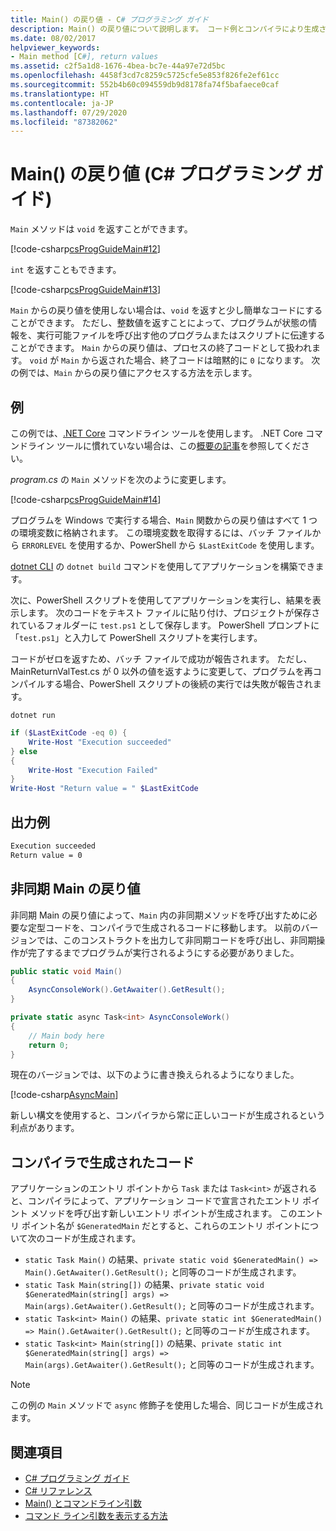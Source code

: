 ```yaml
---
title: Main() の戻り値 - C# プログラミング ガイド
description: Main() の戻り値について説明します。 コード例とコンパイラにより生成されたコードを参照し、使用可能なその他のリソースを確認してください。
ms.date: 08/02/2017
helpviewer_keywords:
- Main method [C#], return values
ms.assetid: c2f5a1d8-1676-4bea-bc7e-44a97e72d5bc
ms.openlocfilehash: 4458f3cd7c8259c5725cfe5e853f826fe2ef61cc
ms.sourcegitcommit: 552b4b60c094559db9d8178fa74f5bafaece0caf
ms.translationtype: HT
ms.contentlocale: ja-JP
ms.lasthandoff: 07/29/2020
ms.locfileid: "87382062"
---
```

# <a name="main-return-values-c-programming-guide"></a>Main() の戻り値 (C# プログラミング ガイド)

`Main` メソッドは `void` を返すことができます。

 [!code-csharp[csProgGuideMain#12](~/samples/snippets/csharp/VS_Snippets_VBCSharp/csProgGuideMain/CS/Class3.cs#12)]

`int` を返すこともできます。

 [!code-csharp[csProgGuideMain#13](~/samples/snippets/csharp/VS_Snippets_VBCSharp/csProgGuideMain/CS/Class3.cs#13)]

`Main` からの戻り値を使用しない場合は、`void` を返すと少し簡単なコードにすることができます。 ただし、整数値を返すことによって、プログラムが状態の情報を、実行可能ファイルを呼び出す他のプログラムまたはスクリプトに伝達することができます。 `Main` からの戻り値は、プロセスの終了コードとして扱われます。 `void` が `Main` から返された場合、終了コードは暗黙的に `0` になります。 次の例では、`Main` からの戻り値にアクセスする方法を示します。

## <a name="example"></a>例

この例では、[.NET Core](../../../core/index.yml) コマンドライン ツールを使用します。 .NET Core コマンドライン ツールに慣れていない場合は、この[概要の記事](../../../core/tutorials/with-visual-studio-code.md)を参照してください。

*program.cs* の `Main` メソッドを次のように変更します。

 [!code-csharp[csProgGuideMain#14](~/samples/snippets/csharp/VS_Snippets_VBCSharp/csProgGuideMain/CS/Class3.cs#14)]

プログラムを Windows で実行する場合、`Main` 関数からの戻り値はすべて 1 つの環境変数に格納されます。 この環境変数を取得するには、バッチ ファイルから `ERRORLEVEL` を使用するか、PowerShell から `$LastExitCode` を使用します。

[dotnet CLI](../../../core/tools/dotnet.md) の `dotnet build` コマンドを使用してアプリケーションを構築できます。

次に、PowerShell スクリプトを使用してアプリケーションを実行し、結果を表示します。 次のコードをテキスト ファイルに貼り付け、プロジェクトが保存されているフォルダーに `test.ps1` として保存します。 PowerShell プロンプトに「`test.ps1`」と入力して PowerShell スクリプトを実行します。

コードがゼロを返すため、バッチ ファイルで成功が報告されます。 ただし、MainReturnValTest.cs が 0 以外の値を返すように変更して、プログラムを再コンパイルする場合、PowerShell スクリプトの後続の実行では失敗が報告されます。

```dotnetcli
dotnet run
```

```powershell
if ($LastExitCode -eq 0) {
    Write-Host "Execution succeeded"
} else
{
    Write-Host "Execution Failed"
}
Write-Host "Return value = " $LastExitCode
```

## <a name="sample-output"></a>出力例

```txt
Execution succeeded
Return value = 0
```

## <a name="async-main-return-values"></a>非同期 Main の戻り値

非同期 Main の戻り値によって、`Main` 内の非同期メソッドを呼び出すために必要な定型コードを、コンパイラで生成されるコードに移動します。 以前のバージョンでは、このコンストラクトを出力して非同期コードを呼び出し、非同期操作が完了するまでプログラムが実行されるようにする必要がありました。

```csharp
public static void Main()
{
    AsyncConsoleWork().GetAwaiter().GetResult();
}

private static async Task<int> AsyncConsoleWork()
{
    // Main body here
    return 0;
}
```

現在のバージョンでは、以下のように書き換えられるようになりました。

[!code-csharp[AsyncMain](../../../../samples/snippets/csharp/main-arguments/program.cs#AsyncMain)]

新しい構文を使用すると、コンパイラから常に正しいコードが生成されるという利点があります。

## <a name="compiler-generated-code"></a>コンパイラで生成されたコード

アプリケーションのエントリ ポイントから `Task` または `Task<int>` が返されると、コンパイラによって、アプリケーション コードで宣言されたエントリ ポイント メソッドを呼び出す新しいエントリ ポイントが生成されます。 このエントリ ポイント名が `$GeneratedMain` だとすると、これらのエントリ ポイントについて次のコードが生成されます。

- `static Task Main()` の結果、`private static void $GeneratedMain() => Main().GetAwaiter().GetResult();` と同等のコードが生成されます。
- `static Task Main(string[])` の結果、`private static void $GeneratedMain(string[] args) => Main(args).GetAwaiter().GetResult();` と同等のコードが生成されます。
- `static Task<int> Main()` の結果、`private static int $GeneratedMain() => Main().GetAwaiter().GetResult();` と同等のコードが生成されます。
- `static Task<int> Main(string[])` の結果、`private static int $GeneratedMain(string[] args) => Main(args).GetAwaiter().GetResult();` と同等のコードが生成されます。

> [!NOTE]
>この例の `Main` メソッドで `async` 修飾子を使用した場合、同じコードが生成されます。

## <a name="see-also"></a>関連項目

- [C# プログラミング ガイド](../index.md)
- [C# リファレンス](../index.md)
- [Main() とコマンドライン引数](index.md)
- [コマンド ライン引数を表示する方法](./how-to-display-command-line-arguments.md)
